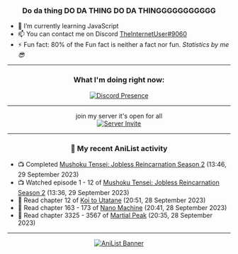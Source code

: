 <div align="center">

### Do da thing DO DA THING DO DA THINGGGGGGGGGGG
</div>

- 🌱 I’m currently learning JavaScript
- 📫 You can contact me on Discord [TheInternetUser#9060](https://discord.com/users/534117072796385300)
- ⚡ Fun fact: 80% of the Fun fact is neither a fact nor fun. _Statistics by me 😎_
<hr>

<div align="center">

### What I'm doing right now:
[![Discord Presence](https://lanyard.cnrad.dev/api/534117072796385300)](https://discord.com/users/534117072796385300)
<hr>

join my server it's open for all <br>
[![Server Invite](https://invidget.switchblade.xyz/bfYgVHxrSs)](https://discord.gg/bfYgVHxrSs)

<hr>
  
### 🌸 My recent AniList activity

</div>

<!-- ANILIST_ACTIVITY:start -->

-   📺 Completed [Mushoku Tensei: Jobless Reincarnation Season 2](https://anilist.co/anime/146065) (13:46, 29 September 2023)
-   📺 Watched episode 1 - 12 of [Mushoku Tensei: Jobless Reincarnation Season 2](https://anilist.co/anime/146065) (13:36, 29 September 2023)
-   📖 Read chapter 12 of [Koi to Utatane](https://anilist.co/manga/99625) (20:51, 28 September 2023)
-   📖 Read chapter 163 - 173 of [Nano Machine](https://anilist.co/manga/120980) (20:41, 28 September 2023)
-   📖 Read chapter 3325 - 3567 of [Martial Peak](https://anilist.co/manga/104494) (20:35, 28 September 2023)

<!-- ANILIST_ACTIVITY:end -->
<hr>

<div align="center">

[![AniList Banner](https://img.anili.st/User/929966)](https://anilist.co/user/TheInternetUser)

<!-- ![Profile views](https://gpvc.arturio.dev/TheInternetUse7) Since 2023-01-09 -->
<br>


</div>
